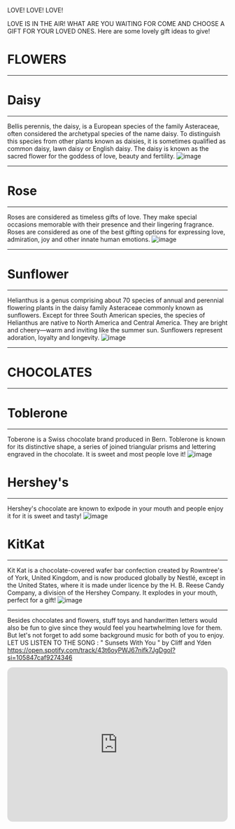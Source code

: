 LOVE! LOVE! LOVE! 

LOVE IS IN THE AIR! WHAT ARE YOU WAITING FOR COME AND CHOOSE A GIFT FOR YOUR LOVED ONES. Here are some lovely gift ideas to give!

#  FLOWERS
- - - 
# Daisy 
- - -
 Bellis perennis, the daisy, is a European species of the family Asteraceae, often considered the archetypal species of the name daisy. To distinguish this species from other plants known as daisies, it is sometimes qualified as common daisy, lawn daisy or English daisy. The daisy is known as the sacred flower for the goddess of love, beauty and fertility. 
![image](https://www.lolaflora.com/blog/wp-content/uploads/2018/10/White-Daisies-600x402.jpg)
- - - 
# Rose 
- - -
Roses are considered as timeless gifts of love. They make special occasions memorable with their presence and their lingering fragrance. Roses are considered as one of the best gifting options for expressing love, admiration, joy and other innate human emotions.
![image](https://www.1800flowers.com/blog/wp-content/uploads/2022/01/roses-hero.jpg) 
- - - 
# Sunflower
- - -
Helianthus is a genus comprising about 70 species of annual and perennial flowering plants in the daisy family Asteraceae commonly known as sunflowers. Except for three South American species, the species of Helianthus are native to North America and Central America. They are bright and cheery—warm and inviting like the summer sun. Sunflowers represent adoration, loyalty and longevity. 
![image](https://user-images.githubusercontent.com/118231182/203195465-fc9234f5-e84c-4525-813a-56ac6ccafb9e.png)
- - - 
# CHOCOLATES
- - - 
# Toblerone 
- - - 
Toberone is a Swiss chocolate brand produced in Bern. Toblerone is known for its distinctive shape, a series of joined triangular prisms and lettering engraved in the chocolate. It is sweet and most people love it! 
![image](https://user-images.githubusercontent.com/118231182/203191305-4d65a566-7464-4a2c-b393-ded3427a82fb.png) 
# Hershey's 
- - - 
Hershey's chocolate are known to exlpode in your mouth and people enjoy it for it is sweet and tasty!
![image](https://user-images.githubusercontent.com/118231182/203194955-1dd967e0-2018-4cca-b527-7ec628f54b7b.png)
# KitKat 
- - - 
Kit Kat is a chocolate-covered wafer bar confection created by Rowntree's of York, United Kingdom, and is now produced globally by Nestlé, except in the United States, where it is made under licence by the H. B. Reese Candy Company, a division of the Hershey Company. It explodes in your mouth, perfect for a gift!
![image](https://user-images.githubusercontent.com/118231182/203191614-98d6bd0a-a2ff-4d96-9fd7-e252c14c5161.png)
- - -
Besides chocolates and flowers, stuff toys and handwritten letters would also be fun to give since they would feel you heartwhelming love for them. But let's not forget to add some background music for both of you to enjoy. LET US LISTEN TO THE SONG : " Sunsets With You " by Cliff and Yden 
https://open.spotify.com/track/43t6oyPWJ67nifk7JgDgoI?si=105847caf9274346
<iframe style="border-radius:12px" src="https://open.spotify.com/embed/track/43t6oyPWJ67nifk7JgDgoI?utm_source=generator" width="100%" height="352" frameBorder="0" allowfullscreen="" allow="autoplay; clipboard-write; encrypted-media; fullscreen; picture-in-picture" loading="lazy"></iframe>

